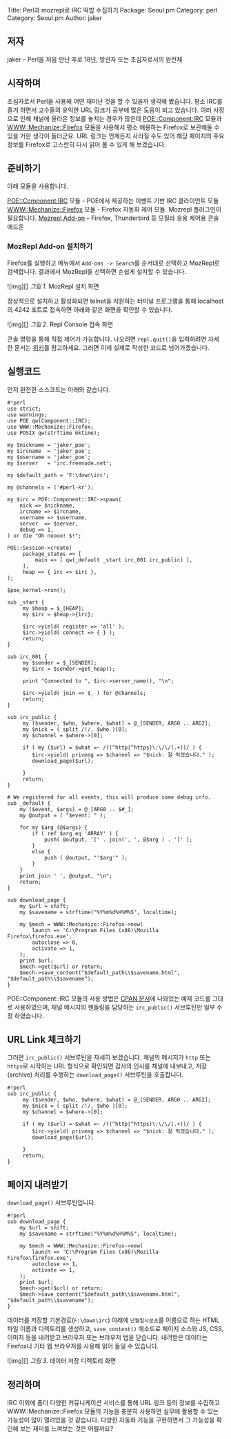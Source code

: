 Title:    Perl과 mozrepl로 IRC 떡밥 수집하기
Package:  Seoul.pm
Category: perl
Category: Seoul.pm
Author:   jaker

## 저자

jaker – Perl을 처음 만난 후로 18년, 방관자 또는 초심자로서의 완전체


## 시작하며

초심자로서 Perl을 사용해 어떤 재미난 것을 할 수 있을까 생각해 봤습니다.
평소 IRC를 즐겨 하면서 고수들의 유익한 URL 링크가 공부에 많은 도움이 되고 있습니다.
여러 사정으로 인해 채널에 올라온 정보를 놓치는 경우가 많은데
[POE::Component:IRC][module-poe-irc] 모듈과 [WWW::Mechanize::Firefox][module-firefox] 모듈을 사용해서
평소 애용하는 Firefox로 보관해둘 수 있을 거란 생각이 들더군요.
URL 링크는 언제든지 사라질 수도 있어 해당 페이지의 주요 정보를
Firefox로 고스란히 다시 읽어 볼 수 있게 해 보겠습니다.


## 준비하기

아래 모듈을 사용합니다.

[POE::Component:IRC][module-poe-irc] 모듈 - POE에서 제공하는 이벤트 기반 IRC 클라이언트 모듈
[WWW::Mechanize::Firefox][module-firefox] 모듈 - Firefox 자동화 제어 모듈. Mozrepl 플러그인이 필요합니다.
[Mozrepl Add-on][mozrepl] – Firefox, Thunderbird 등 모질라 응용 제어용 콘솔 애드온

### MozRepl Add-on 설치하기

Firefox를 실행하고 메뉴에서 `Add-ons -> Search`를 순서대로 선택하고 MozRepl로 검색합니다.
결과에서 MozRepl을 선택하면 손쉽게 설치할 수 있습니다.

![img][]
*그림 1.* MozRepl 설치 화면

정상적으로 설치하고 활성화되면 telnet을 지원하는 터미널 프로그램을 통해
localhost의 4242 포트로 접속하면 아래와 같은 화면을 확인할 수 있습니다.

![img][]
*그림 2.* Repl Console 접속 화면

콘솔 명령을 통해 직접 제어가 가능합니다.
나오려면 `repl.quit()`을 입력하려면
자세한 문서는 [위키][mozrepl-wiki]를 참고하세요.
그러면 이제 실제로 작성한 코드로 넘어가겠습니다.

## 실행코드

먼저 완전한 소스코드는 아래와 같습니다.

    #!perl
    use strict;
    use warnings;
    use POE qw(Component::IRC);
    use WWW::Mechanize::Firefox;
    use POSIX qw(strftime mktime);
    
    my $nickname = 'jaker_poe';
    my $ircname  = 'jaker_poe';
    my $username = 'jaker_poe';
    my $server   = 'irc.freenode.net';
    
    my $default_path = 'F:\down\irc';
    
    my @channels = ('#perl-kr');
    
    my $irc = POE::Component::IRC->spawn(
        nick => $nickname,
        ircname => $ircname,
        username => $username,
        server  => $server,
        debug => 1,
    ) or die "Oh noooo! $!";
    
    POE::Session->create(
         package_states => [
             main => [ qw(_default _start irc_001 irc_public) ],
         ],
         heap => { irc => $irc },
    );
    
    $poe_kernel->run();
    
    sub _start {
         my $heap = $_[HEAP];
         my $irc = $heap->{irc};
    
         $irc->yield( register => 'all' );
         $irc->yield( connect => { } );
         return;
    }
    
    sub irc_001 {
         my $sender = $_[SENDER];
         my $irc = $sender->get_heap();
    
         print "Connected to ", $irc->server_name(), "\n";
    
         $irc->yield( join => $_ ) for @channels;
         return;
    }
    
    sub irc_public {   
         my ($sender, $who, $where, $what) = @_[SENDER, ARG0 .. ARG2];
         my $nick = ( split /!/, $who )[0];
         my $channel = $where->[0];     
    
         if ( my ($url) = $what =~ /((^http|^https)\:\/\/(.+))/ ) {
            $irc->yield( privmsg => $channel => "$nick: 잘 먹겠습니다." );
            download_page($url);
                          
         }
         return;
    }
    
    # We registered for all events, this will produce some debug info.
    sub _default {
        my ($event, $args) = @_[ARG0 .. $#_];
        my @output = ( "$event: " );
    
        for my $arg (@$args) {
            if ( ref $arg eq 'ARRAY' ) {
                push( @output, '[' . join(', ', @$arg ) . ']' );
            }
            else {
                push ( @output, "'$arg'" );
            }
        }
        print join ' ', @output, "\n";
        return;
    }
    
    sub download_page {
        my $url = shift;
        my $savename = strftime("%Y%m%d%H%M%S", localtime);
        
        my $mech = WWW::Mechanize::Firefox->new(
            launch => 'C:\Program Files (x86)\Mozilla Firefox\firefox.exe',
            autoclose => 0,
            activate => 1,
        );
        print $url;
        $mech->get($url) or return;
        $mech->save_content("$default_path\\$savename.html", "$default_path\\$savename");    
    }

POE::Component::IRC 모듈의 사용 방법은 [CPAN 문서][module-poe-irc]에 나와있는 
예제 코드를 그대로 사용하였으며,
채널 메시지의 핸들링을 담당하는 `irc_public()` 서브루틴만 일부 수정 하였습니다.

## URL Link 체크하기

그러면 `irc_public()` 서브루틴을 자세히 보겠습니다.
채널의 메시지가 `http` 또는 `https`로 시작하는 URL 형식으로 확인되면
감사의 인사를 채널에 내보내고,
저장(archive) 처리를 수행하는 `download_page()` 서브루틴을 호출합니다.

    #!perl
    sub irc_public {   
         my ($sender, $who, $where, $what) = @_[SENDER, ARG0 .. ARG2];
         my $nick = ( split /!/, $who )[0];
         my $channel = $where->[0];     
    
         if ( my ($url) = $what =~ /((^http|^https)\:\/\/(.+))/ ) {
            $irc->yield( privmsg => $channel => "$nick: 잘 먹겠습니다." );
            download_page($url);
                          
         }
         return;
    }


## 페이지 내려받기

`download_page()` 서브루틴입니다.

    #!perl
    sub download_page {
        my $url = shift;
        my $savename = strftime("%Y%m%d%H%M%S", localtime);
        
        my $mech = WWW::Mechanize::Firefox->new(
            launch => 'C:\Program Files (x86)\Mozilla Firefox\firefox.exe',
            autoclose => 1,
            activate => 1,
        );
        print $url;
        $mech->get($url) or return;
        $mech->save_content("$default_path\\$savename.html", "$default_path\\$savename");    
    }

데이터를 저장할 기본경로(`F:\down\irc`) 아래에
`년월일시분초`를 이름으로 하는 HTML 파일 이름과 디렉토리를 생성하고,
`save_content()` 메소드로 페이지 소스와 JS, CSS, 이미지 등을 내려받고 브라우저 또는 브라우저 탭을 닫습니다.
내려받은 데이터는 Firefox나 기타 웹 브라우저를 사용해 읽어 들일 수 있습니다.

![img][]
*그림 3.* 데이터 저장 디렉토리 화면


## 정리하며

IRC 이외에 좀더 다양한 커뮤니케이션 서비스를 통해 URL 링크 등의 정보를 수집하고 
WWW::Mechanize::Firefox 모듈의 기능을 충분히 사용하면
실무에 활용할 수 있는 가능성이 많이 열려있을 것 같습니다.
다양한 자동화 기능을 구현하면서 그 가능성을 확인해 보는 재미를 느껴보는 것은 어떨까요?


[author]: https://twitter.com/jakerorg
[module-poe-irc]: https://www.metacpan.org/module/POE::Component::IRC
[module-firefox]: https://www.metacpan.org/module/WWW::Mechanize::Firefox
[mozrepl]: https://addons.mozilla.org/en-us/firefox/addon/mozrepl/
[mozrepl-wiki]: https://github.com/bard/mozrepl/wiki
